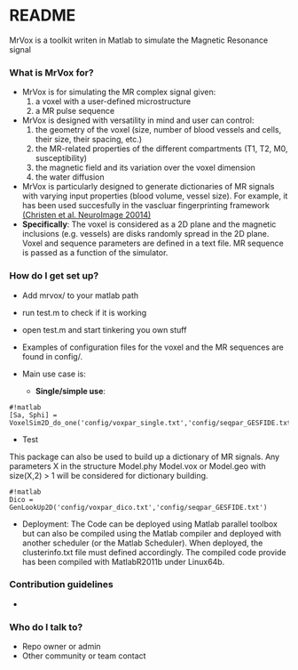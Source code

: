 # README #

MrVox is a toolkit writen in Matlab to simulate the Magnetic Resonance 
signal


### What is MrVox for? ###

* MrVox is for simulating the MR complex signal given:
    1. a voxel with a user-defined microstructure
    2. a MR pulse sequence  
* MrVox is designed with versatility in mind and user can control:
    1. the geometry of the voxel (size, number of blood vessels and cells, their size, their spacing, etc.)
    2. the MR-related properties of the different compartments (T1, T2, M0, susceptibility)
    3. the magnetic field and its variation over the voxel dimension
    4. the water diffusion  
* MrVox is particularly designed to generate dictionaries of MR signals with varying input properties (blood volume, vessel size). 
For example, it has been used succesfully in the vascluar fingerprinting framework 
[(Christen et al. NeuroImage 20014)](http://www.sciencedirect.com/science/article/pii/S1053811913012019)
* **Specifically**: The voxel is considered as a 2D plane and the magnetic inclusions (e.g. vessels) 
are disks randomly spread in the 2D plane. Voxel and sequence parameters are defined in a text file.
MR sequence is passed as a function of the simulator.

### How do I get set up? ###

* Add mrvox/ to your matlab path
* run test.m to check if it is working
* open test.m and start tinkering you own stuff
* Examples of configuration files for the voxel and the MR sequences are found in config/.
* Main use case is:

    * **Single/simple use**:

```
#!matlab
[Sa, Sphi] = VoxelSim2D_do_one('config/voxpar_single.txt','config/seqpar_GESFIDE.txt')
```

* Test

This package can also be used to build up a dictionary of MR signals. Any 
parameters X in the structure Model.phy Model.vox or Model.geo with 
size(X,2) > 1 will be considered for dictionary building.
```
#!matlab
Dico = GenLookUp2D('config/voxpar_dico.txt','config/seqpar_GESFIDE.txt')
```

* Deployment: The Code can be deployed using Matlab parallel toolbox but 
can also be compiled using the Matlab compiler and deployed with another scheduler (or the Matlab Scheduler).
When deployed, the clusterinfo.txt file must defined accordingly.
The compiled code provide has been compiled with MatlabR2011b under Linux64b.


### Contribution guidelines ###

* 

### Who do I talk to? ###

* Repo owner or admin
* Other community or team contact